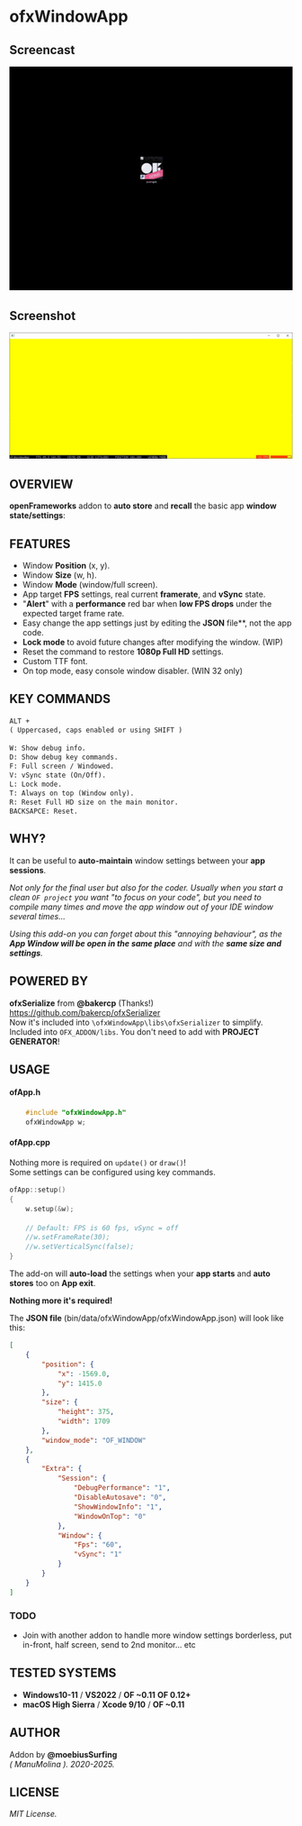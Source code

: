 # ofxWindowApp

## Screencast

![screenshot](readme_images/ofxWindowApp.gif?raw=true "MoebiusSurfing")


## Screenshot

![screenshot](readme_images/screenshot2.JPG?raw=true "MoebiusSurfing")



## OVERVIEW

**openFrameworks** addon to **auto store** and **recall** the basic app **window state/settings**:


## FEATURES

* Window **Position** (x, y). 
* Window **Size** (w, h). 
* Window **Mode** (window/full screen).
* App target **FPS** settings, real current **framerate**, and **vSync** state. 
* "**Alert**" with a **performance** red bar when **low FPS drops** under the expected target frame rate.
* Easy change the app settings just by editing the **JSON** file**, not the app code.
* **Lock mode** to avoid future changes after modifying the window. (WIP)
* Reset the command to restore **1080p Full HD** settings.
* Custom TTF font.
* On top mode, easy console window disabler. (WIN 32 only)


## KEY COMMANDS

```
ALT +  
( Uppercased, caps enabled or using SHIFT )  

W: Show debug info.  
D: Show debug key commands.  
F: Full screen / Windowed.  
V: vSync state (On/Off).  
L: Lock mode.  
T: Always on top (Window only). 
R: Reset Full HD size on the main monitor.  
BACKSAPCE: Reset.  

```

## WHY?

It can be useful to **auto-maintain** window settings between your **app sessions**.  

_Not only for the final user but also for the coder. Usually when you start a clean ```OF project``` you want "to focus on your code", but you need to compile many times and move the app window out of your IDE window several times..._  

_Using this add-on you can forget about this "annoying behaviour", as the **App Window will be open in the same place** and with the **same size and settings**._  

## POWERED BY

**ofxSerialize** from **@bakercp** (Thanks!)  
https://github.com/bakercp/ofxSerializer  
Now it's included into ```\ofxWindowApp\libs\ofxSerializer``` to simplify.  
Included into `OFX_ADDON/libs`. You don't need to add with **PROJECT GENERATOR**!

## USAGE

#### ofApp.h
```.c++
    #include "ofxWindowApp.h"
    ofxWindowApp w;
```

#### ofApp.cpp
Nothing more is required on ```update()``` or ```draw()```!  
Some settings can be configured using key commands.  
```.c++ 
ofApp::setup()
{
    w.setup(&w);

    // Default: FPS is 60 fps, vSync = off
    //w.setFrameRate(30);
    //w.setVerticalSync(false);
}
```

The add-on will **auto-load** the settings when your **app starts** and **auto stores** too on **App exit**.  

**Nothing more it's required!**  

The **JSON file** (bin/data/ofxWindowApp/ofxWindowApp.json) will look like this:  
```.json
[
    {
        "position": {
            "x": -1569.0,
            "y": 1415.0
        },
        "size": {
            "height": 375,
            "width": 1709
        },
        "window_mode": "OF_WINDOW"
    },
    {
        "Extra": {
            "Session": {
                "DebugPerformance": "1",
                "DisableAutosave": "0",
                "ShowWindowInfo": "1",
                "WindowOnTop": "0"
            },
            "Window": {
                "Fps": "60",
                "vSync": "1"
            }
        }
    }
]
```

### TODO

* Join with another addon to handle more window settings borderless, put in-front, half screen, send to 2nd monitor... etc

## TESTED SYSTEMS
- **Windows10-11** / **VS2022** / **OF ~0.11** **OF 0.12+**
- **macOS High Sierra** / **Xcode 9/10** / **OF ~0.11**

## AUTHOR
Addon by **@moebiusSurfing**  
*( ManuMolina ). 2020-2025.*

## LICENSE
*MIT License.*